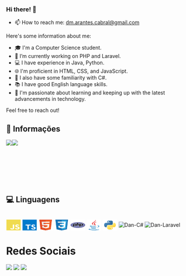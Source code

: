 ### Hi there! 👋

- 📫 How to reach me: dm.arantes.cabral@gmail.com

Here's some information about me:

- 🎓 I'm a Computer Science student.
- 🔭 I’m currently working on PHP and Laravel.
- 💻 I have experience in Java, Python.
- 🌐 I'm proficient in HTML, CSS, and JavaScript.
- 🔧 I also have some familiarity with C#.
- 📚 I have good English language skills.
- 🚀 I'm passionate about learning and keeping up with the latest advancements in technology.

Feel free to reach out!
<h2> 🥇 Informações </h2>
<div>
<p align="center">
<img height="140px" align="left" src="https://github-readme-stats-defcon27.vercel.app/api?username=danieldemac&show_icons=true&theme=react&include_all_commits=true&count_private=true"/>
<img height="140px" align="left" src="https://github-readme-stats-defcon27.vercel.app/api/top-langs/?username=danieldemac&layout=compact&langs_count=16&theme=react" />
</div>
<br><br><br><br><br><br><br>
<div >
  <h2> 💻 Linguagens </h2>
</div>
<div style="display: inline_block"><br>
  <img align="center" alt="Dan-Js" height="30" width="40" src="https://raw.githubusercontent.com/devicons/devicon/master/icons/javascript/javascript-plain.svg">
  <img align="center" alt="Dan-Ts" height="30" width="40" src="https://raw.githubusercontent.com/devicons/devicon/master/icons/typescript/typescript-plain.svg">
  <img align="center" alt="Dan-HTML" height="30" width="40" src="https://raw.githubusercontent.com/devicons/devicon/master/icons/html5/html5-original.svg">
  <img align="center" alt="Dan-CSS" height="30" width="40" src="https://raw.githubusercontent.com/devicons/devicon/master/icons/css3/css3-original.svg">
  <img align="center" alt="Dan-CSS" height="30" width="40" src="https://raw.githubusercontent.com/devicons/devicon/master/icons/php/php-original.svg">
  <img align="center" alt="Dan-Java" height="30" width="40" src="https://raw.githubusercontent.com/devicons/devicon/master/icons/java/java-original.svg">
  <img align="center" alt="Dan-Py" height="30" width="40" src="https://raw.githubusercontent.com/devicons/devicon/master/icons/python/python-original.svg">
  <img align="center" alt="Dan-C#" height="30" width="40" src="https://cdn.jsdelivr.net/gh/devicons/devicon/icons/csharp/csharp-original.svg" />
  <img align="center" alt="Dan-Laravel" height="30" width="40" src="https://cdn.jsdelivr.net/gh/devicons/devicon/icons/laravel/laravel-plain-wordmark.svg" />

</div>
<h1>  Redes Sociais </h1> 

  <a href="https://www.instagram.com/danieldemac/" target="_blank"><img src="https://img.shields.io/badge/-Instagram-%23E4405F?style=for-the-badge&logo=instagram&logoColor=white" target="_blank"></a> 
  <a href = "mailto:dm.arantes.cabral@gmail.com"><img src="https://img.shields.io/badge/-Gmail-%23333?style=for-the-badge&logo=gmail&logoColor=white" target="_blank"></a>
  <a href="https://www.linkedin.com/in/daniel-de-melo-arantes-cabral-63664659//" target="_blank"><img src="https://img.shields.io/badge/-LinkedIn-%230077B5?style=for-the-badge&logo=linkedin&logoColor=white" target="_blank"></a> 
<!--
**danieldemac/danieldemac** is a ✨ _special_ ✨ repository because its `README.md` (this file) appears on your GitHub profile.

Here are some ideas to get you started:

- 🔭 I’m currently working on ...
- 🌱 I’m currently learning ...
- 👯 I’m looking to collaborate on ...
- 🤔 I’m looking for help with ...
- 💬 Ask me about ...
- 📫 How to reach me: ...
- 😄 Pronouns: ...
- ⚡ Fun fact: ...
-->
